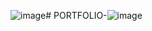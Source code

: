 ![image](https://github.com/user-attachments/assets/3163308d-7811-4740-b765-2c89750311ae)# PORTFOLIO-![image](https://github.com/user-attachments/assets/ca32a7c9-ca9a-42db-a9df-204925cb42c6)
